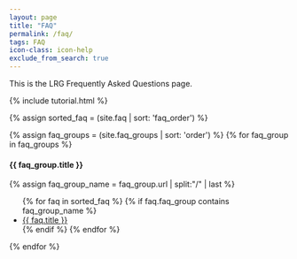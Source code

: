 ```yaml
---
layout: page
title: "FAQ"
permalink: /faq/
tags: FAQ
icon-class: icon-help
exclude_from_search: true
---
```


This is the LRG Frequently Asked Questions page.

{% include tutorial.html %}

{% assign sorted_faq = (site.faq | sort: 'faq_order') %}

{% assign faq_groups = (site.faq_groups | sort: 'order') %}
{% for faq_group in faq_groups %}
<h4>{{ faq_group.title }}</h4>
  {% assign faq_group_name = faq_group.url | split:"/" | last %}
<ul>
  {% for faq in sorted_faq %}
    {% if faq.faq_group contains faq_group_name %}
  <li><a href="{{ faq.url }}">{{ faq.title }}</a></li>
    {% endif %}
  {% endfor %}
</ul>  
{% endfor %}